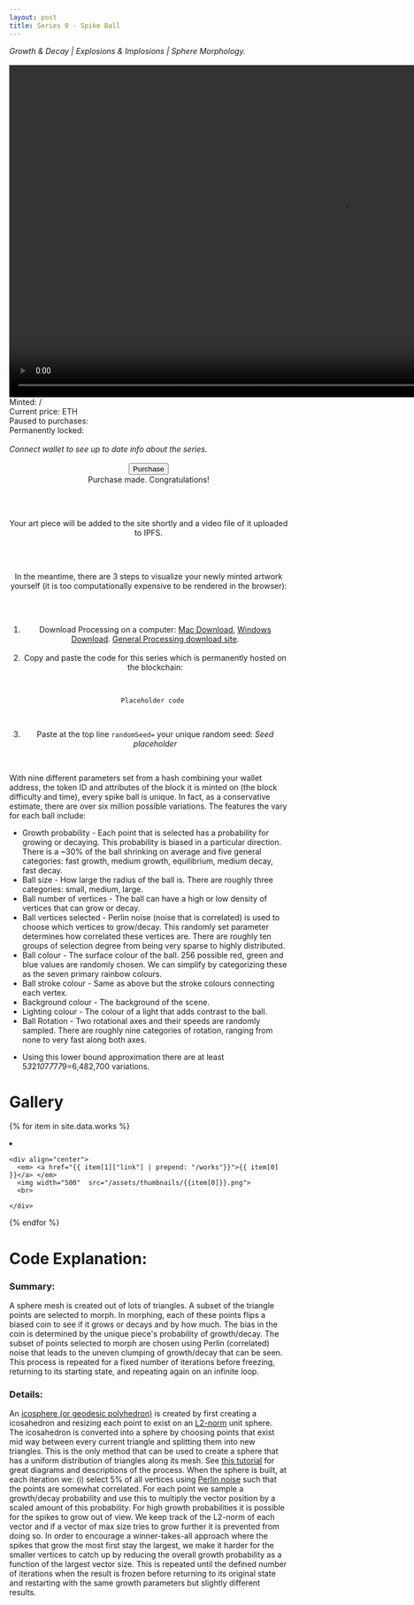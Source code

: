 ```yaml
---
layout: post
title: Series 0 - Spike Ball
---
```

<div class="SeriesHeader">
<i>Growth & Decay | Explosions & Implosions | Sphere Morphology.</i>
</div>

<br>

<video class="seriesOverviewVideo" height="600" autoplay="autoplay" controls loop >
  <source type="video/mp4" src="/assets/vids/SpikeBall 0.mp4" type="video/mp4">
Your browser does not support the video tag.
</video>

<br>

<div class="SeriesData">
<span> Minted: <i id="0numMint"></i>/<i id="0maxMint"></i> </span>
<br>
<span> Current price: <i id="0ethPrice"></i>  ETH </span>
<br>
<span> Paused to purchases: <i id="0pauseStatus"></i></span>
<br>
<span> Permanently locked: <i id="0lockStatus"></i></span>
<br>
<br>
<i id="connectWalletSign">Connect wallet to see up to date info about the series.</i>
</div>
<br>

<div align="center">
  <button id="0purchase" class="button-general purchaseButton">Purchase</button>
</div>

<div align="center" class="visualizeDiv">
  <span>Purchase made. Congratulations!</span>

  <br> <br>

  Your art piece will be added to the site shortly and a video file of it uploaded to IPFS.

  <br> <br>

  In the meantime, there are 3 steps to visualize your newly minted artwork yourself (it is too computationally expensive to be rendered in the browser):

  <br> <br>

  1. Download Processing on a computer: <a href="https://github.com/processing/processing/releases/download/processing-0270-3.5.4/processing-3.5.4-macosx.zip" target="_blank" rel="noopener noreferrer">Mac Download</a>, <a href="https://github.com/processing/processing/releases/download/processing-0270-3.5.4/processing-3.5.4-windows64.zip" target="_blank" rel="noopener noreferrer">Windows Download</a>. <a href="https://processing.org/download" target="_blank" rel="noopener noreferrer"> General Processing download site</a>.
<br> <br>
  2. Copy and paste the code for this series which is permanently hosted on the blockchain:
<br>
  <code class="language-java" id="Series0-CodeLocation0">
  Placeholder code
  </code>
<br>
<br>

  3. Paste at the top line <code>randomSeed=</code> your unique random seed: <i id="0tokenSeed">Seed placeholder</i>

</div>
<br>

With nine different parameters set from a hash combining your wallet address, the token ID and attributes of the block it is minted on (the block difficulty and time), every spike ball is unique. In fact, as a conservative estimate, there are over six million possible variations. The features the vary for each ball include:

* Growth probability - Each point that is selected has a probability for growing or decaying. This probability is biased in a particular direction. There is a \~30% of the ball shrinking on average and five general categories: fast growth, medium growth, equilibrium, medium decay, fast decay.
* Ball size - How large the radius of the ball is. There are roughly three categories: small, medium, large.
* Ball number of vertices - The ball can have a high or low density of vertices that can grow or decay.
* Ball vertices selected - Perlin noise (noise that is correlated) is used to choose which vertices to grow/decay. This randomly set parameter determines how correlated these vertices are. There are roughly ten groups of selection degree from being very sparse to highly distributed.
* Ball colour - The surface colour of the ball. 256 possible red, green and blue values are randomly chosen. We can simplify by categorizing these as the seven primary rainbow colours.
* Ball stroke colour - Same as above but the stroke colours connecting each vertex.
* Background colour - The background of the scene.
* Lighting colour - The colour of a light that adds contrast to the ball.
* Ball Rotation - Two rotational axes and their speeds are randomly sampled. There are roughly nine categories of rotation, ranging from none to very fast along both axes.
- Using this lower bound approximation there are at least 5*3*2*10*7*7*7*7*9=6,482,700 variations.

# Gallery

{% for item in site.data.works %}
  <li class="token-item">

    <div align="center">
      <em> <a href="{{ item[1]["link"] | prepend: "/works"}}">{{ item[0] }}</a> </em>
      <img width="500"  src="/assets/thumbnails/{{item[0]}}.png">
      <br>

    </div>

  </li>
{% endfor %}

# Code Explanation:

### Summary:
A sphere mesh is created out of lots of triangles. A  subset of the triangle points are selected to morph. In morphing, each of these points flips a biased coin to see if it grows or decays and by how much. The bias in the coin is determined by the unique piece's probability of growth/decay. The subset of points selected to morph are chosen using Perlin (correlated) noise that leads to the uneven clumping of growth/decay that can be seen.  This process is repeated for a fixed number of iterations before freezing, returning to its starting state, and repeating again on an infinite loop.

### Details:
An [icosphere (or geodesic polyhedron)](https://en.wikipedia.org/wiki/Geodesic_polyhedron) is created by first creating a icosahedron and resizing each point to exist on an [L2-norm](https://mathworld.wolfram.com/L2-Norm.html) unit sphere. The icosahedron is converted into a sphere by choosing points that exist mid way between every current triangle and splitting them into new triangles. This is the only method that can be used to create a sphere that has a uniform distribution of triangles along its mesh. See [this tutorial](https://sinestesia.co/blog/tutorials/python-icospheres/) for great diagrams and descriptions of the process. When the sphere is built, at each iteration we: (i) select 5% of all vertices using [Perlin noise](https://en.wikipedia.org/wiki/Perlin_noise) such that the points are somewhat correlated. For each point we sample a growth/decay probability and use this to multiply the vector position by a scaled amount of this probability. For high growth probabilities it is possible for the spikes to grow out of view. We keep track of the L2-norm of each vector and if a vector of max size tries to grow further it is prevented from doing so. In order to encourage a winner-takes-all approach where the spikes that grow the most first stay the largest, we make it harder for the smaller vertices to catch up by reducing the overall growth probability as a function of the largest vector size. This is repeated until the defined number of iterations when the result is frozen before returning to its original state and restarting with the same growth parameters but slightly different results.
